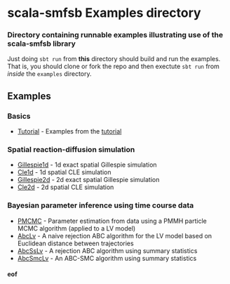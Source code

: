 # scala-smfsb Examples directory

### Directory containing runnable examples illustrating use of the scala-smfsb library

Just doing `sbt run` from **this** directory should build and run the examples. That is, you should clone or fork the repo and then exectute `sbt run` from *inside* the `examples` directory.

## Examples

### Basics

* [Tutorial](src/main/scala/Tutorial.scala) - Examples from the [tutorial](../docs/Tutorial.md)

### Spatial reaction-diffusion simulation

* [Gillespie1d](src/main/scala/Gillespie1d.scala) - 1d exact spatial Gillespie simulation
* [Cle1d](src/main/scala/Cle1d.scala) - 1d spatial CLE simulation
* [Gillespie2d](src/main/scala/Gillespie2d.scala) - 2d exact spatial Gillespie simulation
* [Cle2d](src/main/scala/Cle2d.scala) - 2d spatial CLE simulation

### Bayesian parameter inference using time course data

* [PMCMC](src/main/scala/PMCMC.scala) - Parameter estimation from data using a PMMH particle MCMC algorithm (applied to a LV model)
* [AbcLv](src/main/scala/AbcLv.scala) - A naive rejection ABC algorithm for the LV model based on Euclidean distance between trajectories
* [AbcSsLv](src/main/scala/AbcSsLv.scala) - A rejection ABC algorithm using summary statistics
* [AbcSmcLv](src/main/scala/AbcSmcLv.scala) - An ABC-SMC algorithm using summary statistics



#### eof

